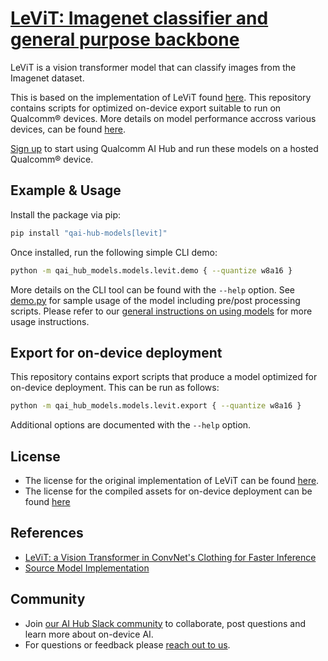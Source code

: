 # [LeViT: Imagenet classifier and general purpose backbone](https://aihub.qualcomm.com/models/levit)

LeViT is a vision transformer model that can classify images from the Imagenet dataset.

This is based on the implementation of LeViT found [here](https://github.com/facebookresearch/LeViT). This repository contains scripts for optimized on-device
export suitable to run on Qualcomm® devices. More details on model performance
accross various devices, can be found [here](https://aihub.qualcomm.com/models/levit).

[Sign up](https://myaccount.qualcomm.com/signup) to start using Qualcomm AI Hub and run these models on a hosted Qualcomm® device.




## Example & Usage

Install the package via pip:
```bash
pip install "qai-hub-models[levit]"
```


Once installed, run the following simple CLI demo:

```bash
python -m qai_hub_models.models.levit.demo { --quantize w8a16 }
```
More details on the CLI tool can be found with the `--help` option. See
[demo.py](demo.py) for sample usage of the model including pre/post processing
scripts. Please refer to our [general instructions on using
models](../../../#getting-started) for more usage instructions.

## Export for on-device deployment

This repository contains export scripts that produce a model optimized for
on-device deployment. This can be run as follows:

```bash
python -m qai_hub_models.models.levit.export { --quantize w8a16 }
```
Additional options are documented with the `--help` option.


## License
* The license for the original implementation of LeViT can be found
  [here](https://github.com/facebookresearch/LeViT?tab=Apache-2.0-1-ov-file).
* The license for the compiled assets for on-device deployment can be found [here](https://qaihub-public-assets.s3.us-west-2.amazonaws.com/qai-hub-models/Qualcomm+AI+Hub+Proprietary+License.pdf)


## References
* [LeViT: a Vision Transformer in ConvNet's Clothing for Faster Inference](https://arxiv.org/abs/2104.01136)
* [Source Model Implementation](https://github.com/facebookresearch/LeViT)



## Community
* Join [our AI Hub Slack community](https://aihub.qualcomm.com/community/slack) to collaborate, post questions and learn more about on-device AI.
* For questions or feedback please [reach out to us](mailto:ai-hub-support@qti.qualcomm.com).
